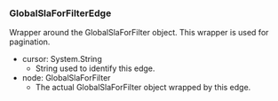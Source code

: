 ### GlobalSlaForFilterEdge
Wrapper around the GlobalSlaForFilter object. This wrapper is used for pagination.

- cursor: System.String
  - String used to identify this edge.
- node: GlobalSlaForFilter
  - The actual GlobalSlaForFilter object wrapped by this edge.
